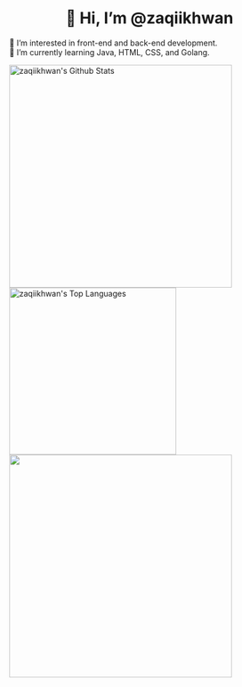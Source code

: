 <strong><h1><center> 👋 Hi, I’m @zaqiikhwan </center></h1></strong>
👀 I’m interested in front-end and back-end development.
<br>
🌱 I’m currently learning Java, HTML, CSS, and Golang.
<!-- - 💞️ I’m looking to collaborate on ...
- 📫 How to reach me ... -->
<img alt="zaqiikhwan's Github Stats" src="https://github-readme-stats.vercel.app/api?username=zaqiikhwan&amp;show_icons=true&amp;count_private=true&amp;theme=react&amp;hide_border=true&amp;bg_color=1d2a3a" style="width: 400px">
<img alt="zaqiikhwan's Top Languages" src="https://github-readme-stats.vercel.app/api/top-langs/?username=zaqiikhwan&amp;langs_count=8&amp;count_private=true&amp;layout=compact&amp;theme=react&amp;hide_border=true&amp;bg_color=1d2a3a" style="width: 300px">
<img src="https://github-readme-streak-stats.herokuapp.com/?user=zaqiikhwan&amp;stroke=ffffff&amp;background=1d2a3a&amp;ring=5BCDEC&amp;fire=5BCDEC&amp;currStreakNum=ffffff&amp;currStreakLabel=5BCDEC&amp;sideNums=ffffff&amp;sideLabels=ffffff&amp;dates=ffffff&amp;hide_border=true" style="width:400px">
<!---
zaqiikhwan/zaqiikhwan is a ✨ special ✨ repository because its `README.md` (this file) appears on your GitHub profile.
You can click the Preview link to take a look at your changes.
--->
